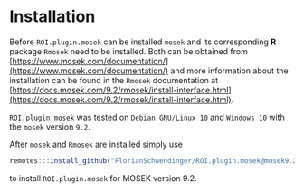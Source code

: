 # Installation
Before `ROI.plugin.mosek` can be installed `mosek` and its corresponding 
**R** package `Rmosek` need to be installed. Both can be obtained from
[https://www.mosek.com/documentation/](https://www.mosek.com/documentation/) 
and more information about the installation can be found in the `Rmosek` documentation at
[https://docs.mosek.com/9.2/rmosek/install-interface.html](https://docs.mosek.com/9.2/rmosek/install-interface.html).    


`ROI.plugin.mosek` was tested on `Debian GNU/Linux 10` and `Windows 10` with the
`mosek` version `9.2`.      


After `mosek` and `Rmosek` are installed simply use
```r
remotes:::install_github("FlorianSchwendinger/ROI.plugin.mosek@mosek9.2", INSTALL_opts = "--no-multiarch")
```
to install `ROI.plugin.mosek` for MOSEK version 9.2.
